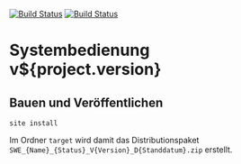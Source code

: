 [![Build Status](https://travis-ci.org/datenverteiler/de.bsvrz.pat.sysbed.svg?branch=master)](https://travis-ci.org/datenverteiler/de.bsvrz.pat.sysbed)
[![Build Status](https://api.bintray.com/packages/datenverteiler/maven/de.bsvrz.pat.sysbed/images/download.svg)](https://bintray.com/datenverteiler/maven/de.bsvrz.pat.sysbed)

Systembedienung v${project.version}
======================


Bauen und Veröffentlichen
-------------------------

    site install

Im Ordner `target` wird damit das Distributionspaket
`SWE_{Name}_{Status}_V{Version}_D{Standdatum}.zip` erstellt.
